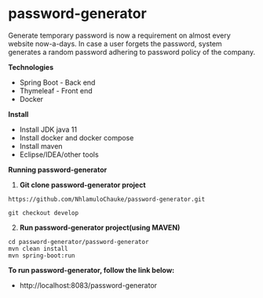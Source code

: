 # password-generator

Generate temporary password is now a requirement on almost every website now-a-days. In case a user forgets the password, system generates a random password adhering to password policy of the company. 

**Technologies**

* Spring Boot - Back end
* Thymeleaf - Front end
* Docker

**Install**

* Install JDK java 11
* Install docker and docker compose
* Install maven
* Eclipse/IDEA/other tools

**Running password-generator**

1. **Git clone password-generator project**
 ```
 https://github.com/NhlamuloChauke/password-generator.git
 ```
 ```
 git checkout develop
 ```
2. **Run password-generator project(using MAVEN)**
 ```
 cd password-generator/password-generator
 mvn clean install
 mvn spring-boot:run  
```
**To run password-generator, follow the link below:**
* http://localhost:8083/password-generator
